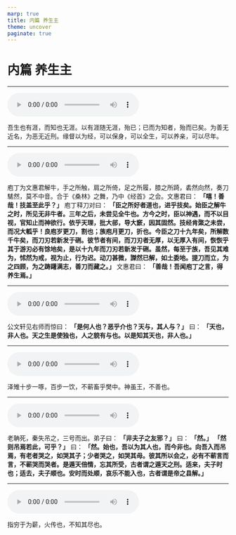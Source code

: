 ```yaml
---
marp: true
title: 内篇 养生主
theme: uncover
paginate: true
---
```


# 内篇 养生主

---

![](assets/audios/04/1.mp3)

吾生也有涯，而知也无涯。以有涯随无涯，殆已；已而为知者，殆而已矣。为善无近名，为恶无近刑。缘督以为经，可以保身，可以全生，可以养亲，可以尽年。

---

![](assets/audios/04/2_3.mp3)

庖丁为文惠君解牛，手之所触，肩之所倚，足之所履，膝之所踦，砉然向然，奏刀騞然，莫不中音。合于《桑林》之舞，乃中《经首》之会。文惠君曰： __「嘻！善哉！技盖至此乎？」__ 庖丁释刀对曰： __「臣之所好者道也，进乎技矣。始臣之解牛之时，所见无非牛者。三年之后，未尝见全牛也。方今之时，臣以神遇，而不以目视，官知止而神欲行。依乎天理，批大郤，导大窾，因其固然。技经肯綮之未尝，而况大軱乎！良庖岁更刀，割也；族庖月更刀，折也。今臣之刀十九年矣，所解数千牛矣，而刀刃若新发于硎。彼节者有间，而刀刃者无厚，以无厚入有间，恢恢乎其于游刃必有馀地矣，是以十九年而刀刃若新发于硎。虽然，每至于族，吾见其难为，怵然为戒，视为止，行为迟。动刀甚微，謋然已解，如土委地。提刀而立，为之四顾，为之踌躇满志，善刀而藏之。」__ 文惠君曰： __「善哉！吾闻庖丁之言，得养生焉。」__

---

![](assets/audios/04/4.mp3)

公文轩见右师而惊曰： __「是何人也？恶乎介也？天与，其人与？」__ 曰： __「天也，非人也。天之生是使独也，人之貌有与也。以是知其天也，非人也。」__

---

![](assets/audios/04/5.mp3)

泽雉十步一啄，百步一饮，不蕲畜乎樊中。神虽王，不善也。

---

![](assets/audios/04/6.mp3)

老聃死，秦失吊之，三号而出。弟子曰： __「非夫子之友邪？」__ 曰： __「然。」__  __「然则吊焉若此，可乎？」__ 曰： __「然。始也，吾以为其人也，而今非也。向吾入而吊焉，有老者哭之，如哭其子；少者哭之，如哭其母。彼其所以会之，必有不蕲言而言，不蕲哭而哭者。是遁天倍情，忘其所受，古者谓之遁天之刑。适来，夫子时也；适去，夫子顺也。安时而处顺，哀乐不能入也，古者谓是帝之县解。」__

---

![](assets/audios/04/7.mp3)

指穷于为薪，火传也，不知其尽也。
